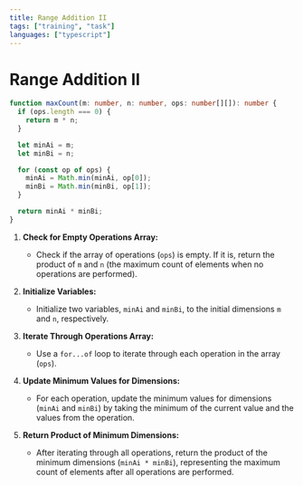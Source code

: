 ```yaml
---
title: Range Addition II
tags: ["training", "task"]
languages: ["typescript"]
---
```


# Range Addition II

```typescript
function maxCount(m: number, n: number, ops: number[][]): number {
  if (ops.length === 0) {
    return m * n;
  }

  let minAi = m;
  let minBi = n;

  for (const op of ops) {
    minAi = Math.min(minAi, op[0]);
    minBi = Math.min(minBi, op[1]);
  }

  return minAi * minBi;
}
```

1. **Check for Empty Operations Array:**

   - Check if the array of operations (`ops`) is empty. If it is, return the product of `m` and `n` (the maximum count of elements when no operations are performed).

2. **Initialize Variables:**

   - Initialize two variables, `minAi` and `minBi`, to the initial dimensions `m` and `n`, respectively.

3. **Iterate Through Operations Array:**

   - Use a `for...of` loop to iterate through each operation in the array (`ops`).

4. **Update Minimum Values for Dimensions:**

   - For each operation, update the minimum values for dimensions (`minAi` and `minBi`) by taking the minimum of the current value and the values from the operation.

5. **Return Product of Minimum Dimensions:**
   - After iterating through all operations, return the product of the minimum dimensions (`minAi * minBi`), representing the maximum count of elements after all operations are performed.
